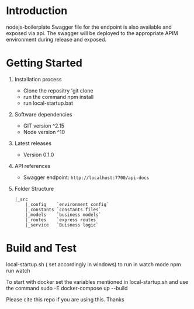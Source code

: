 # Introduction 
nodejs-boilerplate Swagger file for the endpoint is also available and exposed via api. The swagger will be deployed to the appropriate APIM environment during release and exposed.

# Getting Started
1.	Installation process
    * Clone the repositry 'git clone 
    * run the command npm install
    * run  local-startup.bat
2.	Software dependencies
    * GIT version ^2.15
    * Node version ^10
3.	Latest releases
    * Version 0.1.0
4.	API references
    * Swagger endpoint: `http://localhost:7700/api-docs`
5.  Folder Structure 

        |_src
            |_config    `environment config`
            |_constants `constants files`
            |_models    `business models`
            |_routes    `express routes`
            |_service   `Buisness logic`

# Build and Test
local-startup.sh ( set accordingly in windows)
to run in watch mode npm run watch


To start with docker set the variables mentioned in local-startup.sh and use the command sudo -E docker-compose up --build


Please cite this repo if you are using this. Thanks


